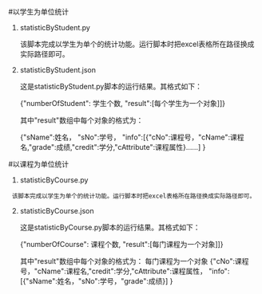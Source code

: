 #以学生为单位统计

  1. statisticByStudent.py
  
     该脚本完成以学生为单个的统计功能。运行脚本时把excel表格所在路径换成实际路径即可。
     
  2. statisticByStudent.json
  
     这是statisticByStudent.py脚本的运行结果。其格式如下：
     
     {"numberOfStudent": 学生个数, "result":[每个学生为一个对象]]}
     
     其中"result"数组中每个对象的格式为：
     
        {"sName":姓名，
          "sNo":学号，
           "info":[{"cNo":课程号，"cName":课程名,"grade":成绩,"credit":学分,"cAttribute":课程属性}……]
         }
     
#以课程为单位统计

   1. statisticByCourse.py
  
     该脚本完成以学生为单个的统计功能。运行脚本时把excel表格所在路径换成实际路径即可。
     
  2. statisticByCourse.json
  
     这是statisticByCourse.py脚本的运行结果。其格式如下：
     
     {"numberOfCourse": 课程个数, "result":[每门课程为一个对象]]}
     
     其中"result"数组中每个对象的格式为：
     每门课程为一个对象
     {"cNo":课程号，"cName":课程名,"credit":学分,"cAttribute":课程属性，
       "info":[{"sName":姓名，"sNo":学号，"grade":成绩}]
     }
